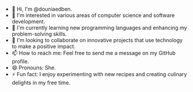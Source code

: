 - 👋 Hi, I'm @douniaedben.
- 👀 I'm interested in various areas of computer science and software development.
- 🌱 I'm currently learning new programming languages and enhancing my problem-solving skills.
- 💞️ I'm looking to collaborate on innovative projects that use technology to make a positive impact.
- 📫 How to reach me: Feel free to send me a message on my GitHub profile.
- 😄 Pronouns: She.
- ⚡ Fun fact: I enjoy experimenting with new recipes and creating culinary delights in my free time.

<!---
douniaedben/douniaedben is a ✨ special ✨ repository because its `README.md` (this file) appears on your GitHub profile.
You can click the Preview link to take a look at your changes.
--->
